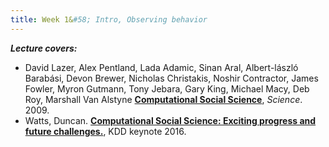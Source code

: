 ```yaml
---
title: Week 1&#58; Intro, Observing behavior
---
```


***Lecture covers:***

[comment]: <> (- First 10 minutes of the NYT podcast about the Big Tech Hearing https://podcasts.google.com/feed/aHR0cHM6Ly9yc3MuYXJ0MTkuY29tL3RoZS1kYWlseQ/episode/Z2lkOi8vYXJ0MTktZXBpc29kZS1sb2NhdG9yL1YwL1pKSWZKdjNqWkdGVjQxcDZWTkw0dU51Z3lKNXh4U1g1dndzMjBIdkZZVTg?ep=14)
- David Lazer, Alex Pentland, Lada Adamic, Sinan Aral, Albert-lászló Barabási, Devon Brewer, Nicholas Christakis, Noshir Contractor, James Fowler, Myron Gutmann, Tony Jebara, Gary King, Michael Macy, Deb Roy, Marshall Van Alstyne [**Computational Social Science**](https://science-sciencemag-org.bengurionu.idm.oclc.org/content/323/5915/721), *Science*. 2009.
- Watts, Duncan. [**Computational Social Science: Exciting progress and future challenges.**](https://dl-acm-org.bengurionu.idm.oclc.org/doi/abs/10.1145/2939672.2945366), KDD keynote 2016.